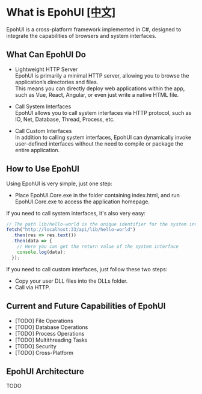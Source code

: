 # What is EpohUI [\[中文\]](./README.chs.md)

EpohUI is a cross-platform framework implemented in C#, designed to integrate the capabilities of browsers and system interfaces.

## What Can EpohUI Do

* Lightweight HTTP Server  
  EpohUI is primarily a minimal HTTP server, allowing you to browse the application’s directories and files.  
  This means you can directly deploy web applications within the app, such as Vue, React, Angular, or even just write a native HTML file.  
  
* Call System Interfaces  
  EpohUI allows you to call system interfaces via HTTP protocol, such as IO, Net, Database, Thread, Process, etc.  
  
* Call Custom Interfaces  
  In addition to calling system interfaces, EpohUI can dynamically invoke user-defined interfaces without the need to compile or package the entire application.  

## How to Use EpohUI  

Using EpohUI is very simple, just one step:  

* Place EpohUI.Core.exe in the folder containing index.html, and run EpohUI.Core.exe to access the application homepage.  

If you need to call system interfaces, it's also very easy:  

```JavaScript
// The path lib/hello-world is the unique identifier for the system interface
fetch("http://localhost:33/api/lib/hello-world")
  .then(res => res.text())
  .then(data => {
    // Here you can get the return value of the system interface
    console.log(data);
  });
```

If you need to call custom interfaces, just follow these two steps:  

* Copy your user DLL files into the DLLs folder.
* Call via HTTP.

## Current and Future Capabilities of EpohUI

* \[TODO\] File Operations
* \[TODO\] Database Operations
* \[TODO\] Process Operations
* \[TODO\] Multithreading Tasks
* \[TODO\] Security
* \[TODO\] Cross-Platform

## EpohUI Architecture

TODO
